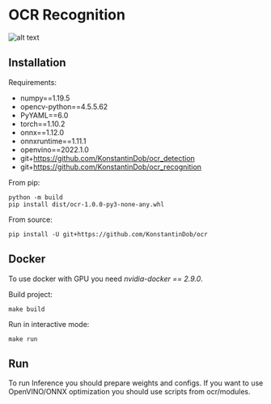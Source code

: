 # OCR Recognition

![alt text](https://github.com/KonstantinDob/ocr/tree/master/pics/main_image.png)


## Installation

Requirements:
* numpy==1.19.5
* opencv-python==4.5.5.62
* PyYAML==6.0
* torch==1.10.2
* onnx==1.12.0
* onnxruntime==1.11.1
* openvino==2022.1.0
* git+https://github.com/KonstantinDob/ocr_detection
* git+https://github.com/KonstantinDob/ocr_recognition

From pip:
```
python -m build
pip install dist/ocr-1.0.0-py3-none-any.whl
```

From source:
```
pip install -U git+https://github.com/KonstantinDob/ocr
```

## Docker 

To use docker with GPU you need *nvidia-docker == 2.9.0*.

Build project:

```
make build
```

Run in interactive mode:

```
make run
```

## Run

To run Inference you should prepare weights and configs.
If you want to use OpenVINO/ONNX optimization you should use scripts 
from ocr/modules.

